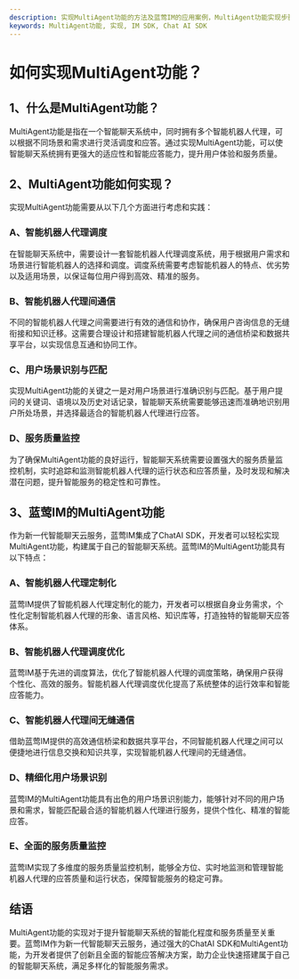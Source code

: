 ```yaml
---
description: 实现MultiAgent功能的方法及蓝莺IM的应用案例，MultiAgent功能实现步骤、智能机器人代理定制化、用户场景识别等。
keywords: MultiAgent功能, 实现, IM SDK, Chat AI SDK
---
```

# 如何实现MultiAgent功能？

## 1、什么是MultiAgent功能？
MultiAgent功能是指在一个智能聊天系统中，同时拥有多个智能机器人代理，可以根据不同场景和需求进行灵活调度和应答。通过实现MultiAgent功能，可以使智能聊天系统拥有更强大的适应性和智能应答能力，提升用户体验和服务质量。

## 2、MultiAgent功能如何实现？
实现MultiAgent功能需要从以下几个方面进行考虑和实践：

### A、智能机器人代理调度
在智能聊天系统中，需要设计一套智能机器人代理调度系统，用于根据用户需求和场景进行智能机器人的选择和调度。调度系统需要考虑智能机器人的特点、优劣势以及适用场景，以保证每位用户得到高效、精准的服务。

### B、智能机器人代理间通信
不同的智能机器人代理之间需要进行有效的通信和协作，确保用户咨询信息的无缝衔接和知识迁移。这需要合理设计和搭建智能机器人代理之间的通信桥梁和数据共享平台，以实现信息互通和协同工作。

### C、用户场景识别与匹配
实现MultiAgent功能的关键之一是对用户场景进行准确识别与匹配。基于用户提问的关键词、语境以及历史对话记录，智能聊天系统需要能够迅速而准确地识别用户所处场景，并选择最适合的智能机器人代理进行应答。

### D、服务质量监控
为了确保MultiAgent功能的良好运行，智能聊天系统需要设置强大的服务质量监控机制，实时追踪和监测智能机器人代理的运行状态和应答质量，及时发现和解决潜在问题，提升智能服务的稳定性和可靠性。

## 3、蓝莺IM的MultiAgent功能
作为新一代智能聊天云服务，蓝莺IM集成了ChatAI SDK，开发者可以轻松实现MultiAgent功能，构建属于自己的智能聊天系统。蓝莺IM的MultiAgent功能具有以下特点：

### A、智能机器人代理定制化
蓝莺IM提供了智能机器人代理定制化的能力，开发者可以根据自身业务需求，个性化定制智能机器人代理的形象、语言风格、知识库等，打造独特的智能聊天应答体系。

### B、智能机器人代理调度优化
蓝莺IM基于先进的调度算法，优化了智能机器人代理的调度策略，确保用户获得个性化、高效的服务。智能机器人代理调度优化提高了系统整体的运行效率和智能应答能力。

### C、智能机器人代理间无缝通信
借助蓝莺IM提供的高效通信桥梁和数据共享平台，不同智能机器人代理之间可以便捷地进行信息交换和知识共享，实现智能机器人代理间的无缝通信。

### D、精细化用户场景识别
蓝莺IM的MultiAgent功能具有出色的用户场景识别能力，能够针对不同的用户场景和需求，智能匹配最合适的智能机器人代理进行服务，提供个性化、精准的智能应答。

### E、全面的服务质量监控
蓝莺IM实现了多维度的服务质量监控机制，能够全方位、实时地监测和管理智能机器人代理的应答质量和运行状态，保障智能服务的稳定可靠。

## 结语
MultiAgent功能的实现对于提升智能聊天系统的智能化程度和服务质量至关重要。蓝莺IM作为新一代智能聊天云服务，通过强大的ChatAI SDK和MultiAgent功能，为开发者提供了创新且全面的智能应答解决方案，助力企业快速搭建属于自己的智能聊天系统，满足多样化的智能服务需求。